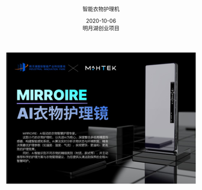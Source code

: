 <body>
    <div class="container">
        <header class="project-header">
            <p class="project-title">智能衣物护理机</p>
            <div class="project-meta">
                <div class="meta-item">
                    <i class="fas fa-calendar-alt"></i>
                    <span>2020-10-06</span>
                </div>
                <div class="meta-item">
                    <i class="fas fa-tags"></i>
                    <span>明月湖创业项目</span>
                </div>
            </div>
        </header>
        <main class="project-content">
            <section class="section">
                <img src="../assets/project3-thumb.jpg" alt="项目图" class="project-image">
            </section>
        </main>
    </div>
</body>


